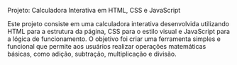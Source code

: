 Projeto: Calculadora Interativa em HTML, CSS e JavaScript

Este projeto consiste em uma calculadora interativa desenvolvida utilizando HTML para a estrutura da página, CSS para o estilo visual e JavaScript 
para a lógica de funcionamento. O objetivo foi criar uma ferramenta simples e funcional que permite aos usuários realizar operações matemáticas básicas, 
como adição, subtração, multiplicação e divisão.
